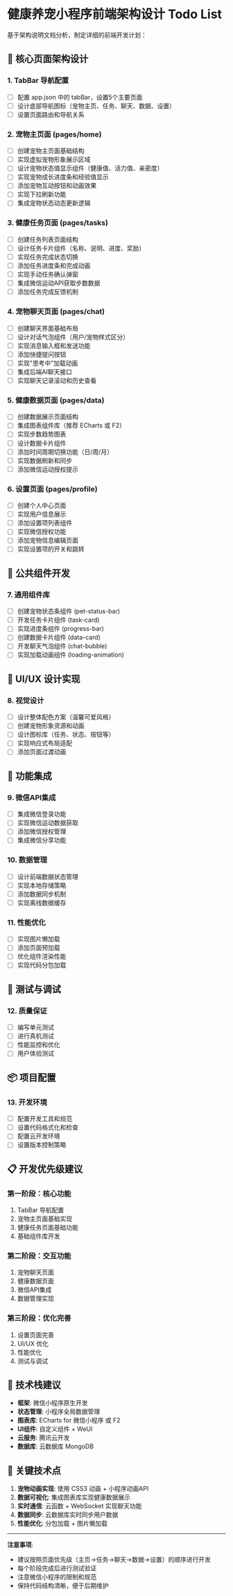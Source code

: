 # 健康养宠小程序前端架构设计 Todo List

基于架构说明文档分析，制定详细的前端开发计划：

## 📱 核心页面架构设计

### 1. TabBar 导航配置
- [ ] 配置 app.json 中的 tabBar，设置5个主要页面
- [ ] 设计底部导航图标（宠物主页、任务、聊天、数据、设置）
- [ ] 设置页面路由和导航关系

### 2. 宠物主页面 (pages/home)
- [ ] 创建宠物主页面基础结构
- [ ] 实现虚拟宠物形象展示区域
- [ ] 设计宠物状态值显示组件（健康值、活力值、亲密度）
- [ ] 实现宠物成长进度条和经验值显示
- [ ] 添加宠物互动按钮和动画效果
- [ ] 实现下拉刷新功能
- [ ] 集成宠物状态动态更新逻辑

### 3. 健康任务页面 (pages/tasks)
- [ ] 创建任务列表页面结构
- [ ] 设计任务卡片组件（名称、说明、进度、奖励）
- [ ] 实现任务完成状态切换
- [ ] 添加任务进度条和完成动画
- [ ] 实现手动任务确认弹窗
- [ ] 集成微信运动API获取步数数据
- [ ] 添加任务完成反馈机制

### 4. 宠物聊天页面 (pages/chat)
- [ ] 创建聊天界面基础布局
- [ ] 设计对话气泡组件（用户/宠物样式区分）
- [ ] 实现消息输入框和发送功能
- [ ] 添加快捷提问按钮
- [ ] 实现"思考中"加载动画
- [ ] 集成后端AI聊天接口
- [ ] 实现聊天记录滚动和历史查看

### 5. 健康数据页面 (pages/data)
- [ ] 创建数据展示页面结构
- [ ] 集成图表组件库（推荐 ECharts 或 F2）
- [ ] 实现步数趋势图表
- [ ] 设计数据卡片组件
- [ ] 添加时间周期切换功能（日/周/月）
- [ ] 实现数据刷新和同步
- [ ] 添加微信运动授权提示

### 6. 设置页面 (pages/profile)
- [ ] 创建个人中心页面
- [ ] 实现用户信息展示
- [ ] 添加设置项列表组件
- [ ] 实现微信授权功能
- [ ] 添加宠物信息编辑页面
- [ ] 实现设置项的开关和跳转

## 🧩 公共组件开发

### 7. 通用组件库
- [ ] 创建宠物状态条组件 (pet-status-bar)
- [ ] 开发任务卡片组件 (task-card)
- [ ] 实现进度条组件 (progress-bar)
- [ ] 创建数据卡片组件 (data-card)
- [ ] 开发聊天气泡组件 (chat-bubble)
- [ ] 实现加载动画组件 (loading-animation)

## 🎨 UI/UX 设计实现

### 8. 视觉设计
- [ ] 设计整体配色方案（温馨可爱风格）
- [ ] 创建宠物形象资源和动画
- [ ] 设计图标库（任务、状态、按钮等）
- [ ] 实现响应式布局适配
- [ ] 添加页面过渡动画

## 🔧 功能集成

### 9. 微信API集成
- [ ] 集成微信登录功能
- [ ] 实现微信运动数据获取
- [ ] 添加微信授权管理
- [ ] 集成微信分享功能

### 10. 数据管理
- [ ] 设计前端数据状态管理
- [ ] 实现本地存储策略
- [ ] 添加数据同步机制
- [ ] 实现离线数据缓存

### 11. 性能优化
- [ ] 实现图片懒加载
- [ ] 添加页面预加载
- [ ] 优化组件渲染性能
- [ ] 实现代码分包加载

## 🧪 测试与调试

### 12. 质量保证
- [ ] 编写单元测试
- [ ] 进行真机测试
- [ ] 性能监控和优化
- [ ] 用户体验测试

## 📦 项目配置

### 13. 开发环境
- [ ] 配置开发工具和规范
- [ ] 设置代码格式化和检查
- [ ] 配置云开发环境
- [ ] 设置版本控制策略

## 📋 开发优先级建议

### 第一阶段：核心功能
1. TabBar 导航配置
2. 宠物主页面基础实现
3. 健康任务页面基础功能
4. 基础组件库开发

### 第二阶段：交互功能
1. 宠物聊天页面
2. 健康数据页面
3. 微信API集成
4. 数据管理实现

### 第三阶段：优化完善
1. 设置页面完善
2. UI/UX 优化
3. 性能优化
4. 测试与调试

## 📝 技术栈建议

- **框架**: 微信小程序原生开发
- **状态管理**: 小程序全局数据管理
- **图表库**: ECharts for 微信小程序 或 F2
- **UI组件**: 自定义组件 + WeUI
- **云服务**: 腾讯云开发
- **数据库**: 云数据库 MongoDB

## 🎯 关键技术点

1. **宠物动画实现**: 使用 CSS3 动画 + 小程序动画API
2. **数据可视化**: 集成图表库实现健康数据展示
3. **实时通信**: 云函数 + WebSocket 实现聊天功能
4. **数据同步**: 云数据库实时同步用户数据
5. **性能优化**: 分包加载 + 图片懒加载

---

**注意事项**:
- 建议按照页面优先级（主页→任务→聊天→数据→设置）的顺序进行开发
- 每个阶段完成后进行测试验证
- 注意微信小程序的限制和规范
- 保持代码结构清晰，便于后期维护